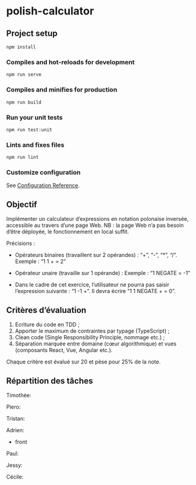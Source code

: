 # polish-calculator

## Project setup
```
npm install
```

### Compiles and hot-reloads for development
```
npm run serve
```

### Compiles and minifies for production
```
npm run build
```

### Run your unit tests
```
npm run test:unit
```

### Lints and fixes files
```
npm run lint
```

### Customize configuration
See [Configuration Reference](https://cli.vuejs.org/config/).

## Objectif
Implémenter un calculateur d’expressions en notation polonaise
inversée, accessible au travers d’une page Web.
NB : la page Web n’a pas besoin d’être déployée, le fonctionnement
en local suffit.

Précisions :
- Opérateurs binaires (travaillent sur 2 opérandes) : “+”, “-”,
  “*”, “/”.
  Exemple : “1 1 + = 2”

- Opérateur unaire (travaille sur 1 opérande) :
  Exemple : “1 NEGATE = -1”

- Dans le cadre de cet exercice, l’utilisateur ne pourra pas
  saisir l’expression suivante : “1 -1 +”.
  Il devra écrire “1 1 NEGATE + = 0”.

## Critères d’évaluation

1. Ecriture du code en TDD ;
2. Apporter le maximum de contraintes par typage (TypeScript) ;
3. Clean code (Single Responsibility Principle, nommage etc.) ;
4. Séparation marquée entre domaine (cœur algorithmique) et vues
   (composants React, Vue, Angular etc.).
   
Chaque critère est évalué sur 20 et pèse pour 25% de la note.

## Répartition des tâches

Timothée:

Piero:

Tristan:

Adrien:
- front 

Paul:

Jessy:

Cécile:

